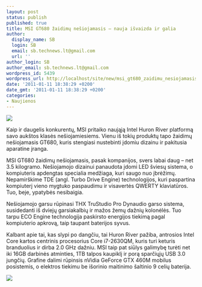 ```yaml
---
layout: post
status: publish
published: true
title: MSI GT680 žaidimų nešiojamasis – nauja išvaizda ir galia
author:
  display_name: SB
  login: SB
  email: sb.technews.lt@gmail.com
  url: ''
author_login: SB
author_email: sb.technews.lt@gmail.com
wordpress_id: 5439
wordpress_url: http://localhost/site/new/msi_gt680_zaidimu_nesiojamasis__nauja_isvaizda_ir_galia/
date: '2011-01-11 18:38:29 +0200'
date_gmt: '2011-01-11 18:38:29 +0200'
categories:
- Naujienos
---
```

<div class="imgright"><img src="http://technews.lt/upload/msigt680o01-575x471.jpg"  /></div>
<p>Kaip ir daugelis konkurentų, MSI pritaiko naująją Intel Huron River platformą savo aukštos klasės nešiojamiesiems. Vienu iš tokių produktų tapo žaidimų nešiojamasis GT680, kuris stengiasi nustebinti įdomiu dizainu ir pakitusia aparatine įranga.</p>
<p>MSI GT680 žaidimų nešiojamasis, pasak kompanijos, svers labai daug – net 3.5 kilogramo. Nešiojamojo dizainui panaudota įdomi LED šviesų sistema, o kompiuteris apdengtas specialia medžiaga, kuri saugo nuo įbrėžimų. Nepamirškime TDE (angl. Turbo Drive Engine) technologijos, kuri paspartina kompiuterį vieno mygtuko paspaudimu ir visavertės QWERTY klaviatūros. Tuo, beje, ypatybės nesibaigia.</p>
<p>Nešiojamojo garsu rūpinasi THX TruStudio Pro Dynaudio garso sistema, susidedanti iš dviejų garsiakalbių ir mažos žemų dažnių kolonėlės. Tuo tarpu ECO Engine technologija paskirsto energijos tiekimą pagal kompiuterio apkrovą, taip taupant baterijos syvus. </p>
<p>Kalbant apie tai, kas slypi po dangčiu, tai Huron River pažiba, antrosios Intel Core kartos centrinis procesorius Core i7-2630QM, kuris turi keturis branduolius ir dirba 2.0 GHz dažniu. MSI taip pat siūlys galimybę turėti net iki 16GB darbinės atminties, 1TB talpos kaupiklį ir porą sparčiųjų USB 3.0 jungčių. Grafine dalimi rūpinsis nVidia GeForce GTX 460M mobilus posistemis, o elektros tiekimu be išorinio maitinimo šaltinio 9 celių baterija.</p>
<p><img src="http://technews.lt/upload/msigt680o02-575x448.jpg" /></p>
